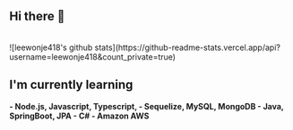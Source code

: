 <h2>Hi there 👋</h2>
<br>
![leewonje418's github stats](https://github-readme-stats.vercel.app/api?username=leewonje418&count_private=true)
<b><h2>I'm currently learning</h2>
  - Node.js, Javascript, Typescript, 
  - Sequelize, MySQL, MongoDB
  - Java, SpringBoot, JPA
  - C#
  - Amazon AWS
